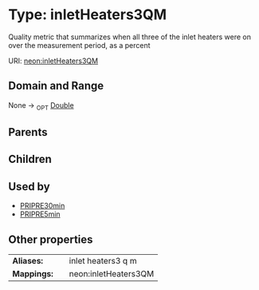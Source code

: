 
# Type: inletHeaters3QM


Quality metric that summarizes when all three of the inlet heaters were on over the measurement period, as a percent

URI: [neon:inletHeaters3QM](https://data.neonscience.org/inletHeaters3QM)


## Domain and Range

None ->  <sub>OPT</sub> [Double](types/Double.md)

## Parents


## Children


## Used by

 * [PRIPRE30min](PRIPRE30min.md)
 * [PRIPRE5min](PRIPRE5min.md)

## Other properties

|  |  |  |
| --- | --- | --- |
| **Aliases:** | | inlet heaters3 q m |
| **Mappings:** | | neon:inletHeaters3QM |

